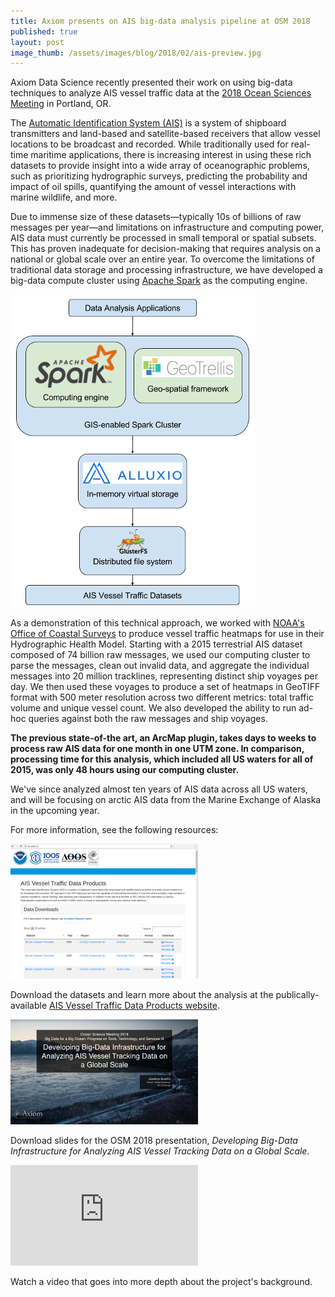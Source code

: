 ```yaml
---
title: Axiom presents on AIS big-data analysis pipeline at OSM 2018
published: true
layout: post
image_thumb: /assets/images/blog/2018/02/ais-preview.jpg
---
```


Axiom Data Science recently presented their work on using big-data techniques to analyze AIS vessel traffic data at the [2018 Ocean Sciences Meeting](https://osm.agu.org/2018/) in Portland, OR.

The [Automatic Identification System (AIS)](https://en.wikipedia.org/wiki/Automatic_identification_system) is a system of shipboard transmitters and land-based and satellite-based receivers that allow vessel locations to be broadcast and recorded. While traditionally used for real-time maritime applications, there is increasing interest in using these rich datasets to provide insight into a wide array of oceanographic problems, such as prioritizing hydrographic surveys, predicting the probability and impact of oil spills, quantifying the amount of vessel interactions with marine wildlife, and more. 

Due to immense size of these datasets—typically 10s of billions of raw messages per year—and limitations on infrastructure and computing power, AIS data must currently be processed in small temporal or spatial subsets. This has proven inadequate for decision-making that requires analysis on a national or global scale over an entire year. To overcome the limitations of traditional data storage and processing infrastructure, we have developed a big-data compute cluster using [Apache Spark](https://spark.apache.org/) as the computing engine.

<img src="/assets/images/blog/2018/02/spark_stack.png" class="img-responsive center-block"/>

As a demonstration of this technical approach, we worked with [NOAA's Office of Coastal Surveys](https://www.nauticalcharts.noaa.gov/) to produce vessel traffic heatmaps for use in their Hydrographic Health Model. Starting with a 2015 terrestrial AIS dataset composed of 74 billion raw messages, we used our computing cluster to parse the messages, clean out invalid data, and aggregate the individual messages into 20 million tracklines, representing distinct ship voyages per day. We then used these voyages to produce a set of heatmaps in GeoTIFF format with 500 meter resolution across two different metrics: total traffic volume and unique vessel count. We also developed the ability to run ad-hoc queries against both the raw messages and ship voyages. 

<strong>
The previous state-of-the art, an ArcMap plugin, takes days to weeks to process raw AIS data for one month in one UTM zone. In comparison, processing time for this analysis, which included all US waters for all of 2015, was only 48 hours using our computing cluster.
</strong>

We've since analyzed almost ten years of AIS data across all US waters, and will be focusing on arctic AIS data from the Marine Exchange of Alaska in the upcoming year.

For more information, see the following resources:

<div class="row">

  <div class="col-sm-4">
    <div class="thumbnail">
      <a href="http://ais.axds.co"><img src="/assets/images/blog/2018/02/ais-website-preview.jpg" class="img-responsive" /></a>
      <div class="caption">
        <p>
            Download the datasets and learn more about the analysis at the publically-available <a href="http://ais.axds.co">AIS Vessel Traffic Data Products website</a>.
        </p>
      </div>
    </div>
  </div>

  <div class="col-sm-4">
    <div class="thumbnail">
      <a href="/assets/files/AIS_Vessel_Tracking_OSM_2018_AxiomDataScience.pdf" title="Download slides">
        <img src="/assets/images/blog/2018/02/ais-slides-preview.jpg" class="img-responsive"/>
      </a>
      <div class="caption">
        <p>
        Download slides for the OSM 2018 presentation, <em>Developing Big-Data Infrastructure for Analyzing AIS Vessel Tracking Data on a Global Scale</em>.
        </p>
      </div>
    </div>
  </div>

  <div class="col-sm-4">
    <div class="thumbnail">
        <iframe width="300" height="161" src="https://www.youtube.com/embed/VfRXXAl4bzs" frameborder="0" allow="autoplay; encrypted-media" allowfullscreen></iframe>
      <div class="caption">
        <p>
            Watch a video that goes into more depth about the project's background.
        </p>
      </div>
    </div>
  </div>

</div>



